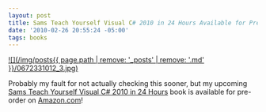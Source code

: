 ```yaml
---
layout: post
title: Sams Teach Yourself Visual C# 2010 in 24 Hours Available for Pre-Order on Amazon
date: '2010-02-26 20:55:24 -05:00'
tags: books
---
```


[![](/img/posts{{ page.path | remove: '_posts' | remove: '.md' }}/0672331012_3.jpg)](http://amzn.to/2acEFBn) 

Probably my fault for not actually checking this sooner, but my upcoming <u>Sams Teach Yourself Visual C# 2010 in 24 Hours</u> book is available for pre-order on [Amazon.com](http://amzn.to/2acEFBn)!
